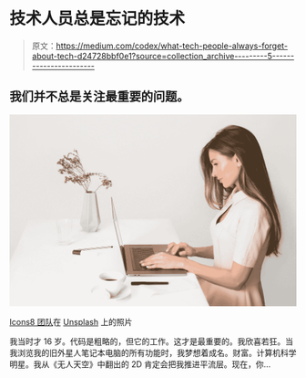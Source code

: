 # 技术人员总是忘记的技术

> 原文：<https://medium.com/codex/what-tech-people-always-forget-about-tech-d24728bbf0e1?source=collection_archive---------5----------------------->

## 我们并不总是关注最重要的问题。

![](img/e6571c7ef26b47dee17f694cadac7ab7.png)

[Icons8 团队](https://unsplash.com/@icons8?utm_source=medium&utm_medium=referral)在 [Unsplash](https://unsplash.com?utm_source=medium&utm_medium=referral) 上的照片

我当时才 16 岁。代码是粗略的，但它的工作。这才是最重要的。我欣喜若狂。当我浏览我的旧外星人笔记本电脑的所有功能时，我梦想着成名。财富。计算机科学明星。我从《无人天空》中翻出的 2D 肯定会把我推进平流层。现在，你…